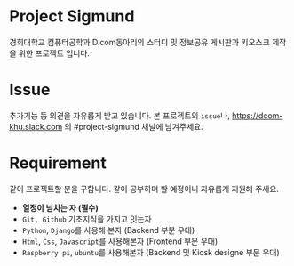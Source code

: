 # Project Sigmund
경희대학교 컴퓨터공학과 D.com동아리의 스터디 및 정보공유 게시판과 키오스크 제작을 위한 프로젝트 입니다.  

# Issue
추가기능 등 의견을 자유롭게 받고 있습니다. 
본 프로젝트의 `issue`나, https://dcom-khu.slack.com 의 #project-sigmund 채널에 남겨주세요.

# Requirement
같이 프로젝트할 분을 구합니다. 
같이 공부하며 할 예정이니 자유롭게 지원해 주세요.

- **열정이 넘치는 자 (필수)**  
- `Git, Github` 기초지식을 가지고 잇는자
- `Python`, `Django`를 사용해 본자 (Backend 부분 우대) 
- `Html`, `Css`, `Javascript`를 사용해본자 (Frontend 부문 우대)  
- `Raspberry pi`, `ubuntu`를 사용해본자 (Backend 및 Kiosk designe 부문 우대)  
